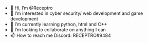 - 👋 Hi, I’m @Receptro
- 👀 I’m interested in cyber security/ web development and game development
- 🌱 I’m currently learning python, html and C++
- 💞️ I’m looking to collaborate on anything I can
- 📫 How to reach me Discord: RECEPTRO#9484

<!---
Receptro/Receptro is a ✨ special ✨ repository because its `README.md` (this file) appears on your GitHub profile.
You can click the Preview link to take a look at your changes.
--->
